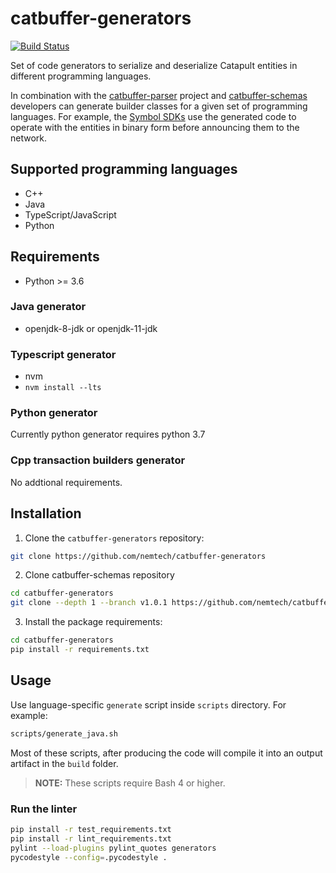 # catbuffer-generators

[![Build Status](https://api.travis-ci.com/nemtech/catbuffer-generators.svg?branch=main)](https://travis-ci.com/nemtech/catbuffer-generators)

Set of code generators to serialize and deserialize Catapult entities in different programming languages.

In combination with the [catbuffer-parser](https://github.com/nemtech/catbuffer-parser) project and [catbuffer-schemas](https://github.com/nemtech/catbuffer-parser) developers can generate builder classes for a given set of programming languages. For example, the [Symbol SDKs](https://nemtech.github.io/sdk) use the generated code to operate with the entities in binary form before announcing them to the network.

## Supported programming languages

- C++
- Java
- TypeScript/JavaScript
- Python

## Requirements

- Python >= 3.6

### Java generator

-  openjdk-8-jdk or openjdk-11-jdk

### Typescript generator

- nvm
- `nvm install --lts`

### Python generator

Currently python generator requires python 3.7

### Cpp transaction builders generator

No addtional requirements.

## Installation

1. Clone the ``catbuffer-generators`` repository:

```bash
git clone https://github.com/nemtech/catbuffer-generators
```

2. Clone catbuffer-schemas repository

```bash
cd catbuffer-generators
git clone --depth 1 --branch v1.0.1 https://github.com/nemtech/catbuffer-schemas.git 
```

3. Install the package requirements:

```bash
cd catbuffer-generators
pip install -r requirements.txt
```

## Usage

Use language-specific `generate` script inside `scripts` directory. For example:

```bash
scripts/generate_java.sh
```

Most of these scripts, after producing the code will compile it into an output artifact in the ``build`` folder.

> **NOTE:**
> These scripts require Bash 4 or higher.

### Run the linter

```bash
pip install -r test_requirements.txt
pip install -r lint_requirements.txt
pylint --load-plugins pylint_quotes generators
pycodestyle --config=.pycodestyle .
```

